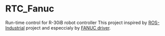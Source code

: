 # RTC_Fanuc
Run-time control for R-30iB robot controller
This project inspired by [ROS-Industrial](http://wiki.ros.org/Industrial) project
and especcialy by [FANUC driver](https://github.com/gavanderhoorn/fanuc).
